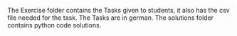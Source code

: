 The Exercise folder contains the Tasks given to students, it also has the csv file needed for the task. The Tasks are in german. The solutions folder contains python code solutions.
